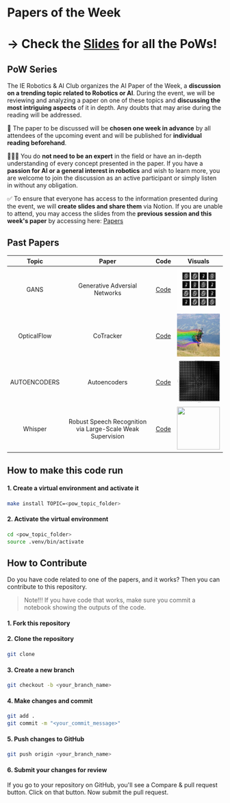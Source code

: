 # Papers of the Week 
# -> Check the [Slides](https://docs.google.com/presentation/d/1ngzVRCZ0tqfwsE7GT4URLFPOYCmcRoE-WLwDRsC3mck/edit#slide=id.p) for all the PoWs!


## PoW Series

The IE Robotics & AI Club organizes the AI Paper of the Week, a **discussion on a trending topic related to Robotics or AI**. During the event, we will be reviewing and analyzing a paper on one of these topics and **discussing the most intriguing aspects** of it in depth. Any doubts that may arise during the reading will be addressed.

📅 The paper to be discussed will be **chosen one week in advance** by all attendees of the upcoming event and will be published for **individual reading beforehand**.

🙋🏻‍♂️ You do **not need to be an expert** in the field or have an in-depth understanding of every concept presented in the paper. If you have a **passion for AI or a general interest in robotics** and wish to learn more, you are welcome to join the discussion as an active participant or simply listen in without any obligation.

✅ To ensure that everyone has access to the information presented during the event, we will **create slides and share them** via Notion. If you are unable to attend, you may access the slides from the **previous session and this week's paper** by accessing here: [Papers](https://www.notion.so/AI-PoW-Series-77071497fa224d2a897e77ec0f4b172a)

## Past Papers

| Topic | Paper | Code | Visuals |
| :---: | :---: | :---: | :---: |
| GANS  | Generative Adversial Networks | [Code](./gans/) | <img src="./gans/mnist_gan_training_evolution.gif" width="100" height="100"> |
| OpticalFlow | CoTracker                     | [Code](./cotracker) | <img src="./cotracker/paragliding-launch.jpg" width="100" height="100" style="object-fit: cover;" /> |
| AUTOENCODERS | Autoencoders | [Code](./autoencoders/) | <img src="./autoencoders/VAE_latent_pace_visualization.png" width="100" height="100"> |
| Whisper     | Robust Speech Recognition via Large-Scale Weak Supervision | [Code](https://github.com/IsmaPi/MUN-Assistant) | <img src="https://images.openai.com/blob/13c810cb-0592-442d-9580-714838b8ed28/whisper.jpg?trim=519,129,519,119&width=3200" width="100" height="100"> |                                                                                          |


## How to make this code run

#### 1. Create a virtual environment and activate it

```bash
make install TOPIC=<pow_topic_folder>
```


#### 2. Activate the virtual environment

```bash
cd <pow_topic_folder>
source .venv/bin/activate
```


## How to Contribute

Do you have code related to one of the papers, and it works? Then you can contribute to this repository.

> Note!!! If you have code that works, make sure you commit a notebook showing the outputs of the code.


#### 1. Fork this repository

#### 2. Clone the repository

```bash
git clone
```

#### 3. Create a new branch

```bash
git checkout -b <your_branch_name>
```

#### 4. Make changes and commit

```bash
git add .
git commit -m "<your_commit_message>"
```

#### 5. Push changes to GitHub

```bash
git push origin <your_branch_name>
```

#### 6. Submit your changes for review

If you go to your repository on GitHub, you'll see a Compare & pull request button. Click on that button. Now submit the pull request.
